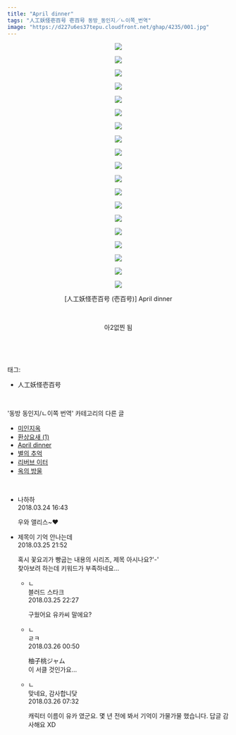 ```yaml
---
title: "April dinner"
tags: "人工妖怪壱百号 壱百号 동방_동인지／ㄴ이쪽_번역"
image: "https://d227u6es37tepu.cloudfront.net/ghap/4235/001.jpg"
---
```

<div class="article">
<p style="text-align: center; clear: none; float: none;"><img src="{{ site.imgserver6 }}/ghap/4235/001.jpg"/></p>
<p style="text-align: center; clear: none; float: none;"><img src="{{ site.imgserver6 }}/ghap/4235/002.jpg"/></p>
<p style="text-align: center; clear: none; float: none;"><img src="{{ site.imgserver6 }}/ghap/4235/003.jpg"/></p>
<p style="text-align: center; clear: none; float: none;"><img src="{{ site.imgserver6 }}/ghap/4235/004.jpg"/></p>
<p style="text-align: center; clear: none; float: none;"><img src="{{ site.imgserver6 }}/ghap/4235/005.jpg"/></p>
<p style="text-align: center; clear: none; float: none;"><img src="{{ site.imgserver6 }}/ghap/4235/006.jpg"/></p>
<p style="text-align: center; clear: none; float: none;"><img src="{{ site.imgserver6 }}/ghap/4235/007.jpg"/></p>
<p style="text-align: center; clear: none; float: none;"><img src="{{ site.imgserver6 }}/ghap/4235/008.jpg"/></p>
<p style="text-align: center; clear: none; float: none;"><img src="{{ site.imgserver6 }}/ghap/4235/009.jpg"/></p>
<p style="text-align: center; clear: none; float: none;"><img src="{{ site.imgserver6 }}/ghap/4235/010.jpg"/></p>
<p style="text-align: center; clear: none; float: none;"><img src="{{ site.imgserver6 }}/ghap/4235/011.jpg"/></p>
<p style="text-align: center; clear: none; float: none;"><img src="{{ site.imgserver6 }}/ghap/4235/012.jpg"/></p>
<p style="text-align: center; clear: none; float: none;"><img src="{{ site.imgserver6 }}/ghap/4235/013.jpg"/></p>
<p style="text-align: center; clear: none; float: none;"><img src="{{ site.imgserver6 }}/ghap/4235/014.jpg"/></p>
<p style="text-align: center; clear: none; float: none;"><img src="{{ site.imgserver6 }}/ghap/4235/015.jpg"/></p>
<p style="text-align: center; clear: none; float: none;"><img src="{{ site.imgserver6 }}/ghap/4235/016.jpg"/></p>
<p style="text-align: center; clear: none; float: none;"><img src="{{ site.imgserver6 }}/ghap/4235/017.jpg"/></p>
<p style="text-align: center; clear: none; float: none;"><img src="{{ site.imgserver6 }}/ghap/4235/018.jpg"/></p>
<p style="text-align: center; clear: none; float: none;"><img src="{{ site.imgserver6 }}/ghap/4235/019.jpg"/></p>
<p style="text-align: center; clear: none; float: none;">[人工妖怪壱百号 (壱百号)] April dinner</p>
<p style="text-align: center; clear: none; float: none;"><br/></p>
<p style="text-align: center; clear: none; float: none;">아2없찐 됨</p>
<p><br/></p>
</div><br/>
<div class="tagTrail">
<p>태그: </p>
<ul>
<li>人工妖怪壱百号</li>
</ul>
</div><br/>
<div class="another">
<p>'동방 동인지/ㄴ이쪽 번역' 카테고리의 다른 글</p>
<ul>
<li><a href="/ghap_4267">미인지옥</a></li>
<li><a href="/ghap_4266">환상요새 (1)</a></li>
<li><a href="/ghap_4235">April dinner</a></li>
<li><a href="/ghap_4234">별의 추억</a></li>
<li><a href="/ghap_4229">리버브 이터</a></li>
<li><a href="/ghap_4225">옥의 방울</a></li>
</ul>
</div><br/>
<div class="cb_module cb_fluid">
<div class="cb_wrt cb_profile">
<div class="comment">
<ul>
<li class="cb_thumb_off" id="comment15226172">
<div class="cb_comment_area">
<div class="cb_info_area">
<div class="cb_section">
<span class="cb_nick_name">나하하</span>
</div>
<div class="cb_section">
<span class="cb_date">2018.03.24 16:43 </span>
</div>
</div>
<div class="cb_dsc_comment">
<p class="cb_dsc">
											우와 앨리스~♥
										</p>
</div>
</div></li>
<li class="cb_thumb_off" id="comment15227129">
<div class="cb_comment_area">
<div class="cb_info_area">
<div class="cb_section">
<span class="cb_nick_name">제목이 기억 안나는데</span>
</div>
<div class="cb_section">
<span class="cb_date">2018.03.25 21:52 </span>
</div>
</div>
<div class="cb_dsc_comment">
<p class="cb_dsc">
											혹시 꽃요괴가 빵굽는 내용의 시리즈, 제목 아시나요?'-'<br/>
찾아보려 하는데 키워드가 부족하네요...
										</p>
</div>
<ul>
<li class="cb_thumb_off" id="comment15227158">
<span class="cb_bu_subnode">ㄴ</span>
<div class="cb_comment_area">
<div class="cb_info_area">
<div class="cb_section">
<span class="cb_nick_name">블러드 스타크</span>
</div>
<div class="cb_section">
<span class="cb_date">2018.03.25 22:27 </span>
</div>
</div>
<div class="cb_dsc_comment">
<p class="cb_dsc">
																구웠어요 유카씨 말에요?
															</p>
</div>
</div>
</li>
<li class="cb_thumb_off" id="comment15227243">
<span class="cb_bu_subnode">ㄴ</span>
<div class="cb_comment_area">
<div class="cb_info_area">
<div class="cb_section">
<span class="cb_nick_name">ㄹㅋ</span>
</div>
<div class="cb_section">
<span class="cb_date">2018.03.26 00:50 </span>
</div>
</div>
<div class="cb_dsc_comment">
<p class="cb_dsc">
																柚子桃ジャム<br/>
이 서클 것인가요...
															</p>
</div>
</div>
</li>
<li class="cb_thumb_off" id="comment15227348">
<span class="cb_bu_subnode">ㄴ</span>
<div class="cb_comment_area">
<div class="cb_info_area">
<div class="cb_section">
<span class="cb_nick_name">맞네요, 감사합니닺</span>
</div>
<div class="cb_section">
<span class="cb_date">2018.03.26 07:32 </span>
</div>
</div>
<div class="cb_dsc_comment">
<p class="cb_dsc">
																캐릭터 이름이 유카 였군요. 몇 년 전에 봐서 기억이 가물가물 했습니다. 답글 감사해요 XD
															</p>
</div>
</div>
</li>
</ul>
</div></li>
</ul>
</div>
</div><!-- commentList close -->
</div><br/>
